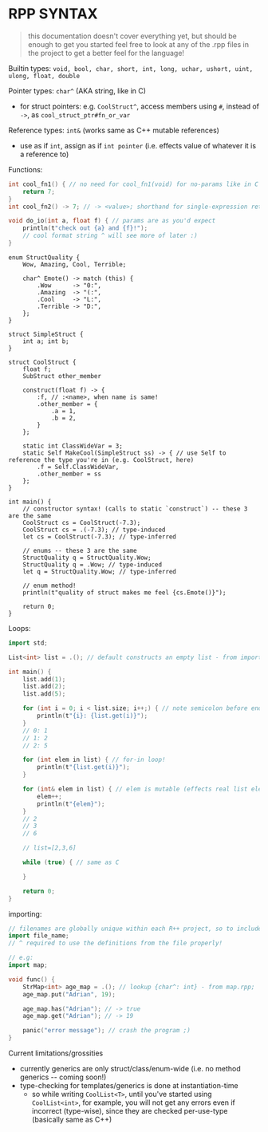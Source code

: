 # RPP SYNTAX

> this documentation doesn't cover everything yet, but should be enough to get you started
> feel free to look at any of the .rpp files in the project to get a better feel for the language!

Builtin types:   `void, bool, char, short, int, long, uchar, ushort, uint, ulong, float, double`

Pointer types:   `char^` (AKA string, like in C)
* for struct pointers: e.g. `CoolStruct^`, access members using `#`, instead of `->`, as `cool_struct_ptr#fn_or_var`

Reference types: `int&` (works same as C++ mutable references)
* use as if `int`, assign as if `int pointer` (i.e. effects value of whatever it is a reference to)

Functions:
```c
int cool_fn1() { // no need for cool_fn1(void) for no-params like in C
    return 7;
}
int cool_fn2() -> 7; // -> <value>; shorthand for single-expression returning functions!

void do_io(int a, float f) { // params are as you'd expect
    println(t"check out {a} and {f}!");
    // cool format string ^ will see more of later :)
}
```

```rpp
enum StructQuality {
    Wow, Amazing, Cool, Terrible;

    char^ Emote() -> match (this) {
        .Wow      -> "0:",
        .Amazing  -> "(:",
        .Cool     -> "L:",
        .Terrible -> "D:",
    };
}

struct SimpleStruct {
    int a; int b;
}

struct CoolStruct {
    float f;
    SubStruct other_member

    construct(float f) -> {
        :f, // :<name>, when name is same!
        .other_member = {
            .a = 1,
            .b = 2,
        }
    };

    static int ClassWideVar = 3;
    static Self MakeCool(SimpleStruct ss) -> { // use Self to reference the type you're in (e.g. CoolStruct, here)
        .f = Self.ClassWideVar,
        .other_member = ss
    };
}

int main() {
    // constructor syntax! (calls to static `construct`) -- these 3 are the same
    CoolStruct cs = CoolStruct(-7.3);
    CoolStruct cs = .(-7.3); // type-induced
    let cs = CoolStruct(-7.3); // type-inferred

    // enums -- these 3 are the same
    StructQuality q = StructQuality.Wow;
    StructQuality q = .Wow; // type-induced
    let q = StructQuality.Wow; // type-inferred

    // enum method!
    println(t"quality of struct makes me feel {cs.Emote()}");

    return 0;
}
```

Loops:
```c++
import std;

List<int> list = .(); // default constructs an empty list - from import std;

int main() {
    list.add(1);
    list.add(2);
    list.add(5);

    for (int i = 0; i < list.size; i++;) { // note semicolon before end-of-for header! (will get rid of eventually...)
        println(t"{i}: {list.get(i)}");
    }
    // 0: 1
    // 1: 2
    // 2: 5

    for (int elem in list) { // for-in loop!
        println(t"{list.get(i)}");
    }

    for (int& elem in list) { // elem is mutable (effects real list elems)
        elem++;
        println(t"{elem}");
    }
    // 2
    // 3
    // 6

    // list=[2,3,6]

    while (true) { // same as C

    }

    return 0;
}
```

importing:
```c++
// filenames are globally unique within each R++ project, so to include, is just:
import file_name;
// ^ required to use the definitions from the file properly!

// e.g:
import map;

void func() {
    StrMap<int> age_map = .(); // lookup {char^: int} - from map.rpp;
    age_map.put("Adrian", 19);

    age_map.has("Adrian"); // -> true
    age_map.get("Adrian"); // -> 19

    panic("error message"); // crash the program ;)
}
```

Current limitations/grossities
* currently generics are only struct/class/enum-wide (i.e. no method generics -- coming soon!)
* type-checking for templates/generics is done at instantiation-time
    - so while writing `CoolList<T>`, until you've started using `CoolList<int>`, for example, you will not get any errors even if incorrect (type-wise), since they are checked per-use-type (basically same as C++)

